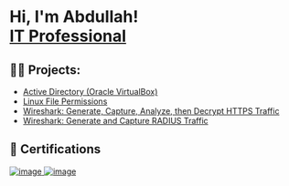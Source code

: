 <h1>Hi, I'm Abdullah! <br/><a href="https://github.com/AbdullahHusseinA">IT Professional</a>


<h2>👨‍💻 Projects:</h2>

  - [Active Directory (Oracle VirtualBox)](https://github.com/AbdullahHusseinA/ActiveDirectoryHomeLab/tree/main)
  - [Linux File Permissions](https://github.com/AbdullahHusseinA/FilePermissionsInLinux/tree/main)
  - [Wireshark: Generate, Capture, Analyze, then Decrypt HTTPS Traffic](https://github.com/AbdullahHusseinA/WireSharkHTTPSTraffic/tree/main)
  - [Wireshark: Generate and Capture RADIUS Traffic](https://github.com/AbdullahHusseinA/WireSharkRADIUS/tree/main)
    


<h2>📄 Certifications </h2>

[![image](https://github.com/user-attachments/assets/6083439d-0f53-4b70-b9e9-295f5d61142d)
](https://learn.microsoft.com/en-us/users/abdullahhusseinabdi-2855/credentials/2a4a8d4462b85e51?ref=https%3A%2F%2Fgithub.com%2FAbdullahHusseinA%2FMicrosoft-Certified-Azure-Fundamentals-AZ-900-Certification)
[![image](https://github.com/user-attachments/assets/07b90775-6a85-4cc2-848f-976db0a1181e)
](https://www.credly.com/badges/1586fddf-3994-42eb-b7d0-5ec980da54f4/public_url)



<!--
**AbdullahHusseinA/AbdullahHusseinA** is a ✨ _special_ ✨ repository because its `README.md` (this file) appears on your GitHub profile.

Here are some ideas to get you started:

- 🔭 I’m currently working on ...
- 🌱 I’m currently learning ...
- 👯 I’m looking to collaborate on ...
- 🤔 I’m looking for help with ...
- 💬 Ask me about ...
- 📫 How to reach me: ...
- 😄 Pronouns: ...
- ⚡ Fun fact: ...
-->
